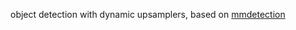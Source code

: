 object detection with dynamic upsamplers, based on [mmdetection](https://github.com/open-mmlab/mmdetection)
